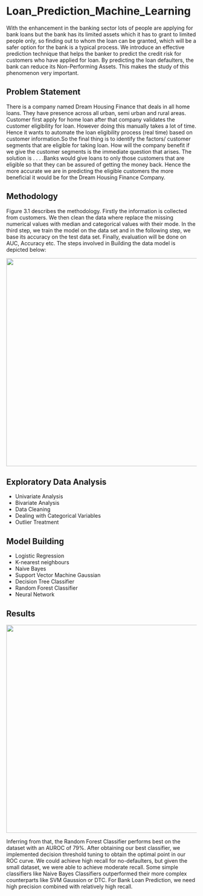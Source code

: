 # Loan_Prediction_Machine_Learning

With the enhancement in the banking sector lots of people are applying for bank loans but the bank has its limited assets which it has to grant to limited people only, so finding out to whom the loan can be granted,
which will be a safer option for the bank is a typical process. We introduce an effective prediction technique that helps the banker to predict the credit risk for customers who have applied for loan. By predicting the loan
defaulters, the bank can reduce its Non-Performing Assets. This makes the study of this phenomenon very important.

## Problem Statement
There is a company named Dream Housing Finance that deals in all home loans. They have presence across all urban, semi urban and rural areas. Customer first apply for home loan after that company validates the
customer eligibility for loan. However doing this manually takes a lot of time. Hence it wants to automate the loan eligibility process (real time) based on customer information.So the final thing is to identify the factors/
customer segments that are eligible for taking loan. How will the company benefit if we give the customer segments is the immediate question that arises. The solution is . . . .Banks would give loans to only those
customers that are eligible so that they can be assured of getting the money back. Hence the more accurate we are in predicting the eligible customers the more beneficial it would be for the Dream Housing Finance
Company.

## Methodology 

Figure 3.1 describes the methodology. Firstly the information is collected from customers. We then clean the data where replace the missing numerical values with median and categorical values with their mode. In the third step, we train the model on the data set and in the following step, we base its accuracy on the test data set. Finally, evaluation will be done on AUC, Accuracy etc. The steps involved in Building the data model is depicted below:

<p align="center">
  <img src="https://user-images.githubusercontent.com/61707225/130238417-642b2d88-889b-475a-a51d-e76da52a5571.PNG" width="550"/>
</p>

## Exploratory Data Analysis
 - Univariate Analysis
 - Bivariate Analysis 
 - Data Cleaning
 - Dealing with Categorical Variables
 - Outlier Treatment
 
## Model Building 
- Logistic Regression
- K-nearest neighbours
- Naive Bayes
- Support Vector Machine Gaussian
- Decision Tree Classifier
- Random Forest Classifier
- Neural Network

## Results

<p align="center">
  <img src="(https://user-images.githubusercontent.com/61707225/130239775-4c744ef9-34ba-4f24-966a-402b0c71cc69.PNG" width="550"/>
</p>
Inferring from that, the Random Forest Classifier performs best on the dataset with an AUROC of 79%. After obtaining our best classifier, we implemented decision threshold tuning to obtain the optimal point in our ROC curve. We could achieve high recall for no-defaulters, but given the small dataset, we were able to
achieve moderate recall. Some simple classifiers like Naive Bayes Classifiers outperformed their more complex counterparts like SVM Gaussion or DTC. For Bank Loan Prediction, we need high precision combined with relatively high recall.
